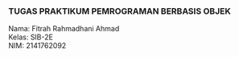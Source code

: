 ### TUGAS PRAKTIKUM PEMROGRAMAN BERBASIS OBJEK  

Nama: Fitrah Rahmadhani Ahmad  
Kelas: SIB-2E  
NIM: 2141762092
